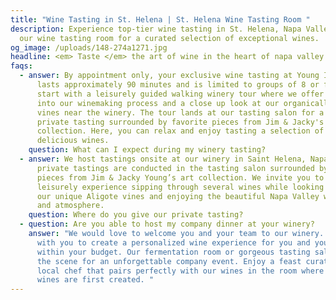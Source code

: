 ```yaml
---
title: "Wine Tasting in St. Helena | St. Helena Wine Tasting Room "
description: Experience top-tier wine tasting in St. Helena, Napa Valley. Visit
  our wine tasting room for a curated selection of exceptional wines.
og_image: /uploads/148-274a1271.jpg
headline: <em> Taste </em> the art of wine in the heart of napa valley
faqs:
  - answer: By appointment only, your exclusive wine tasting at Young Inglewood
      lasts approximately 90 minutes and is limited to groups of 8 or fewer. We
      start with a leisurely guided walking winery tour where we offer a glimpse
      into our winemaking process and a close up look at our organically farmed
      vines near the winery. The tour lands at our tasting salon for a seated
      private tasting surrounded by favorite pieces from Jim & Jacky's art
      collection. Here, you can relax and enjoy tasting a selection of our
      delicious wines.
    question: What can I expect during my winery tasting?
  - answer: We host tastings onsite at our winery in Saint Helena, Napa Valley. Our
      private tastings are conducted in the tasting salon surrounded by favorite
      pieces from Jim & Jacky Young’s art collection. We invite you to enjoy a
      leisurely experience sipping through several wines while looking out at
      our unique Aligote vines and enjoying the beautiful Napa Valley weather
      and atmosphere.
    question: Where do you give our private tasting?
  - question: Are you able to host my company dinner at your winery?
    answer: "We would love to welcome you and your team to our winery. We’ll work
      with you to create a personalized wine experience for you and your team
      within your budget. Our fermentation room or gorgeous tasting salon sets
      the scene for an unforgettable company event. Enjoy a feast curated by a
      local chef that pairs perfectly with our wines in the room where those
      wines are first created. "
---
```

